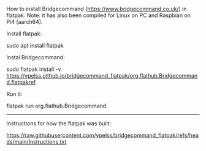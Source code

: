 How to install Bridgecommand (https://www.bridgecommand.co.uk/) in flatpak. 
Note: it has also been compiled for Linux on PC and Raspbian on Pi4 (aarch64).

Install flatpak:

sudo apt install flatpak

Instal Bridgecommand:

sudo flatpak install -v https://vpelss.github.io/bridgecommand_flatpak/org.flathub.Bridgecommand.flatpakref

Run it:

flatpak run org.flathub.Bridgecommand

----------------------

Instructions for how the flatpak was built:

https://raw.githubusercontent.com/vpelss/bridgecommand_flatpak/refs/heads/main/Instructions.txt